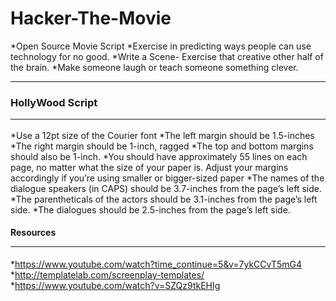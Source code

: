 # Hacker-The-Movie 
*Open Source Movie Script
*Exercise in predicting ways people can use technology for no good. 
*Write a Scene- Exercise that creative other half of the brain. 
*Make someone laugh or teach someone something clever.
<hr>


 
### HollyWood Script<hr>

*Use a 12pt size of the Courier font
*The left margin should be 1.5-inches
*The right margin should be 1-inch, ragged
*The top and bottom margins should also be 1-inch.
*You should have approximately 55 lines on each page, no matter what the size of your paper is. Adjust your margins accordingly if you’re using smaller or bigger-sized paper
*The names of the dialogue speakers (in CAPS) should be 3.7-inches from the page’s left side.
*The parentheticals of the actors should be 3.1-inches from the page’s left side.
*The dialogues should be 2.5-inches from the page’s left side.

#### Resources <hr>

*https://www.youtube.com/watch?time_continue=5&v=7ykCCvT5mG4
*http://templatelab.com/screenplay-templates/
*https://www.youtube.com/watch?v=SZQz9tkEHIg
